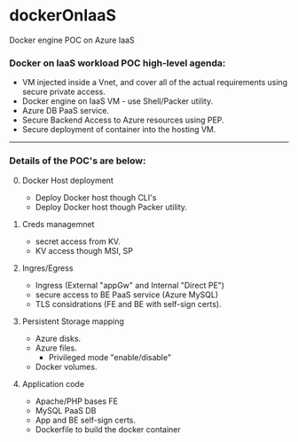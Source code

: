 # dockerOnIaaS
Docker engine POC on Azure IaaS


###   Docker on IaaS workload POC high-level agenda:
- VM injected inside a Vnet, and cover all of the actual requirements using secure private access.
- Docker engine on IaaS VM - use Shell/Packer utility. 
- Azure DB PaaS service.
- Secure Backend Access to Azure resources using PEP.
- Secure deployment of container into the hosting VM.

---

### Details of the POC's are below:
0. Docker Host deployment
    - Deploy Docker host though CLI's
    - Deploy Docker host though Packer utility.

1. Creds managemnet
    - secret access from KV.
    - KV access though MSI, SP

2. Ingres/Egress
    - Ingress (External "appGw" and Internal "Direct PE")
    - secure access to BE PaaS service (Azure MySQL)
    - TLS considrations (FE and BE with self-sign certs).

3. Persistent Storage mapping
    - Azure disks.
    - Azure files.
        - Privileged mode "enable/disable" 
    - Docker volumes. 
      
4. Application code
    - Apache/PHP bases FE
    - MySQL PaaS DB
    - App and BE self-sign certs.
    - Dockerfile to build the docker container   

